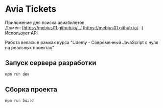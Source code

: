 # Avia Tickets

Приложение для поиска авиабилетов  
Домен: [https://mebius01.github.io/...](https://mebius01.github.io/...)
Использует API

Работа велась в рамках курса "Udemy - Современный JavaScript с нуля на реальных проектах"

## Запуск сервера разработки

```bash
npm run dev
```

## Сборка проекта

```bash
npm run build
```
